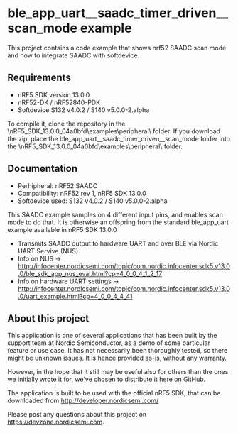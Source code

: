ble_app_uart__saadc_timer_driven__scan_mode example
==================

 This project contains a code example that shows nrf52 SAADC scan mode and how to integrate SAADC with softdevice.
 
Requirements
------------
- nRF5 SDK version 13.0.0
- nRF52-DK / nRF52840-PDK
- Softdevice S132 v4.0.2 / S140 v5.0.0-2.alpha

To compile it, clone the repository in the \nRF5_SDK_13.0.0_04a0bfd\examples\peripheral\ folder. If you download the zip, place the ble_app_uart__saadc_timer_driven__scan_mode folder into the \nRF5_SDK_13.0.0_04a0bfd\examples\peripheral\ folder.

Documentation
-----------------
- Perhipheral: nRF52 SAADC
- Compatibility: nRF52 rev 1, nRF5 SDK 13.0.0
- Softdevice used: S132 v4.0.2 / S140 v5.0.0-2.alpha

This SAADC example samples on 4 different input pins, and enables scan mode to do that. It is otherwise an offspring from the standard ble_app_uart example available in nRF5 SDK 13.0.0

- Transmits SAADC output to hardware UART and over BLE via Nordic UART Servive (NUS).
- Info on NUS -> http://infocenter.nordicsemi.com/topic/com.nordic.infocenter.sdk5.v13.0.0/ble_sdk_app_nus_eval.html?cp=4_0_0_4_1_2_17
- Info on hardware UART settings -> http://infocenter.nordicsemi.com/topic/com.nordic.infocenter.sdk5.v13.0.0/uart_example.html?cp=4_0_0_4_4_41

About this project
------------------
This application is one of several applications that has been built by the support team at Nordic Semiconductor, as a demo of some particular feature or use case. It has not necessarily been thoroughly tested, so there might be unknown issues. It is hence provided as-is, without any warranty. 

However, in the hope that it still may be useful also for others than the ones we initially wrote it for, we've chosen to distribute it here on GitHub. 

The application is built to be used with the official nRF5 SDK, that can be downloaded from http://developer.nordicsemi.com/

Please post any questions about this project on https://devzone.nordicsemi.com.
